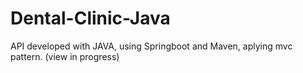 # Dental-Clinic-Java

API developed with JAVA, using Springboot and Maven, aplying mvc pattern.
(view in progress)
